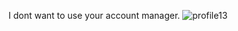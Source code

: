 I dont want to use your account manager.
![profile13](https://github.com/Tumppi66/v3rm-archive/assets/61348006/9d436a62-9f82-4521-87b3-ad08240e755b)
